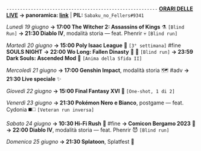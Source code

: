<code>--------------------------------------------------------</code>
<b><u>ORARI DELLE LIVE</u></b>
<b>→ panoramica: <a href="https://trello.com/b/iKwdSGf3/sabaku">link</a></b> | <b>PIL:</b> <code>Sabaku_no_Fellers#9341</code>

<i>Lunedì 19 giugno</i>
<b>→ 17:00 The Witcher 2: Assassins of Kings</b> ⚗️ <code>[Blind Run]</code>
<b>→ 21:30 Diablo IV</b>, modalità storia — feat. Phenrir 💀 <code>[Blind run]</code> 

<i>Martedì 20 giugno</i>
<b>→ 15:00 Poly Isaac League</b> 🏉 <code>[3° settimana]</code> #fine
<b>SOULS NIGHT</b>
<b>→ 22:00 Wo Long: Fallen Dinasty</b> 🥠 🐉 <code>[Blind run]</code>
<b>→ 23:59 Dark Souls: Ascended Mod</b> 🔮 <code>[Anima della Sfida II]</code>

<i>Mercoledì 21 giugno</i>
<b>→ 17:00 Genshin Impact</b>, modalità storia 🗺️ #adv
<b>→ 21:30 Live speciale</b> ✨

<i>Giovedì 22 giugno</i>
<b>→ 15:00 Final Fantasy XVI</b> 🦤 <code>[One-shot, 1 di 2]</code>

<i>Venerdì 23 giugno</i>
<b>→ 21:30 Pokémon Nero e Bianco</b>, postgame — feat. Cydonia ◼️◻️ <code>[Veteran run inversa]</code>

<i>Sabato 24 giugno</i>
<b>→ 10:30 Hi-Fi Rush</b> 🎸 #fine
<b>→ Comicon Bergamo 2023</b> 🌷
<b>→ 22:00 Diablo IV</b>, modalità storia — feat. Phenrir 😈 <code>[Blind run]</code> 

<i>Domenica 25 giugno</i>
<b>→ 21:30 Splatoon</b>, Splatfest 🔫
  
